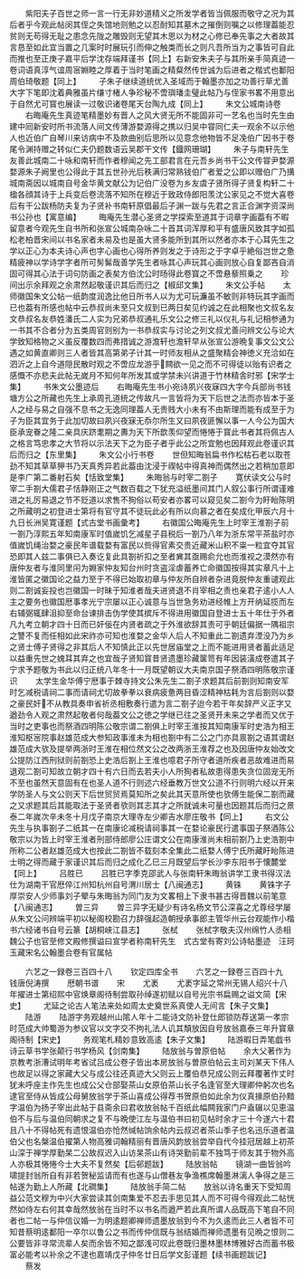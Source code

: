 <!-- { "loadSidebar": true } -->
　　紫阳夫子百世之师一言一行无非妙道精义之所发学者皆当佩服而敬守之况为其后者乎今观此帖闵其侄之失馆地则勉之以忍耐知其墓木之摧倒则嘱之以修理葢能忍贫则无苟得无耻之患念先陇之雕毁则无望其木思以为材之心修已奉先事之大者故其言恳至如此宜当置之几案时时展玩引而伸之触类而长之则凡吾所当为之事皆可自此而推也至正庚子嘉平后学沈存端拜谨书【同上】右新安朱夫子与其所亲手简真迹一卷词语真淳气谊周宻婣睦之厚着于当时笔画之精粲然传世诚为后进者之楷式也鄱阳周伯琦敬题【同上】
　　子朱子继续道统优入圣域而于翰墨亦加之功善行草尤善大字下笔即沈着典雅虽片缣寸楮人争珍秘不啻璵璠圭璧此帖乃与侄家书畧不用意出于自然尤可寳也展读一过敬识诸卷尾天台陶九成【同上】
　　朱文公城南诗卷
　　右晦庵先生真迹笔精墨妙有晋人之风大贤无所不能固非可一艺名也当时先生由建中囘新安时所书流落人间文传薄游婺源得之携以归吴中甞同仁夫一观余不以示他人也近伯广自琴川来访病中不及款曲别后思所以见意念他物皆不足凂伯广因书于卷尾令渊持赠之转似仁夫仍题数语云吴郡干文传【鐡网珊瑚】
　　朱子与南轩先生友善此城南二十咏和南轩而作者穆闻之先工部君言在元吾乡尚书干公文传甞尹婺源婺源朱子阙里也公得此于其五世孙光后秩满归常熟钱伯广者爱之公即以赠伯广乃搆城南斋因以城南自号金华黄文献公为记伯广没卷为乡友虞子贤所得子贤复构轩二十楹各顔其诗于上兵变后卷流落不知所在穆近于致政侍郎阳羡沈公家见之不觉大喜卷后有干公跋杨防夫复为子贤补书南轩原倡最后子渊一跋与先君之言正合渊字资深尚书公孙也【寓意编】
　　晦庵先生潜心圣贤之学探索至道其于词章字画葢有不暇留意者今观先生自书所和张宣公城南杂咏二十首其词浑厚和平有盛唐风致其字如孤松老柏晋宋间以书名家者未易及也是虽大贤多能所到其所以然者亦本于心耳先生之学以正心为本夫诗心声也字心画也心得所养则发之于诗形之于字卓乎絶俗岂世之惫精疲神以学诗学字者所可髣髴哉善学先生者咏其心声玩其心画则放心自复鄙吝自消固可得其心法于词句防画之表矣方伯沈公时旸得此卷寳之不啻悬藜照乗之
　　珍间出示余拜观之余肃然起敬谨识其后而归之【椒邱文集】
　　朱文公手帖
　　太师徽国朱文公帖一纸韵度润逸比他日所书人以为尤可玩濂虽不敏则非特玩其字画而已也葢有所感也帖中云恭叔尚未至只文叔到已两日矣见约诚之在此相聚也文叔名友文恭叔名友恭姓潘氏二人实为兄弟恭叔通礼乐文公之修三礼以仪礼与礼记相参通为一书其不合者分为五类周官则别为一书恭叔实与讨论之列文叔尤善问辨文公与论大学致知格物之义虽反覆数四而弗措诚之游澹轩也澹轩早从张宣公游晩复事文公文公遇之如黄直卿则三人者皆其高第弟子计其一时师友相从之盛聚精会神徳义充洽如在泗沂之上自今道隠民散时观之不啻应龙游乎闗欲一见之而不可得徒以贻有识者之感慨不亦悲夫此帖无嵗月不知何年所发其或学禁未兴讲道于竹林精舎时邪【宋学士集】
　　书朱文公墨迹后
　　右晦庵先生书小宛诗夙兴夜寐四大字今兵部尚书钱塘方公之所藏也先生上承周孔道统之传故凡一言皆将为天下后世之法而亦皆本于圣人之经与易之自强不息书之无逸同理葢人无贵贱大小未有不由斯理而能有成至于为子为臣其宜务于此加切故曰夙兴夜寐无忝尔所生又曰夙夜匪懈以事一人今公为国大臣承宠眷之隆二亲具庆跻耄期之夀为天下所歆羡仰望而惓惓于寳此书者其将佩古人之格言笃忠孝之大节将以示法天下之为臣子者乎此公之所宜勉也因拜观此卷谨识其后而归之【东里集】
　　朱文公小行书卷
　　世但知晦翁扁书作松枯石老以取苍劲不知其草草狎书乃天真秀异若此葢由沈浸于禊帖中得真神而偶然出之若稍加意即是李广第二番射石矣【恬致堂集】
　　朱晦翁与时宰二劄子
　　寛伏读文公与时宰二手劄大儒君子恬静刚正之气数百载之下犹充溢纸墨间其门人叙公事行所谓谨难进之礼厉易退之节不贬道以求售不狥俗以苟安者亦畧可以窥见矣二劄今为盱眙陈明之所藏明之初登进士第将有官守其不徒玩此必有所以向慕之者在矣成化甲辰六月十九日长洲吴寛谨题【式古堂书画彚考】
　　右徽国公晦庵先生上时宰王淮劄子前一劄乃淳熙五年知南康军时值嵗饥乞减星子县税后一劄乃八年为浙东常平茶盐时亦值嵗饥绳治婺之豪民年谱载婺有富民以赀得官素交贵近藏米山积不粜一粒宜夺其官恐即其人兹二事俱已入奏讫复此具劄祈扣之至者兾其亟赐俞允也而淮视之漠然亦有唐仲友者与淮同里闬为婣家仲友知台州时贪盗淫虐蓄养亡命徽国按得其实章凡十上淮皆匿之徽国论之益力至于不得已始取初章与仲友所自辨者杂进竟脱仲友重谴观此则二劄诚妄投也岂徽国一时昧于知淮者哉夫进贤退不肖宰相之责也亲君子逺小人人主之要务也徽国厯事孝光宁宗屡以正心诚意与当世急务劝进经帷上方开纳延揽而左右辅弼辄肆沮抑至命台谏排击伪学使其摈斥不得进用徽国自登进士五十年仕于外者凡九考立朝才四十日而已奸佞在内贤者疏之于外淮欲辞其责可乎朝廷偏据一隅祖宗之讐不复而任相如此宋祚亦可知也淮婺之金华人后人不知重此二劄遗弃湮没乃为乡之贤士傅子贤得之非其后人不知慎此正以先世居庙堂之上而不能进用贤者蓄此适足以益重先世之媿耳其弃之也宜哉子贤知寳昔贤遗墨珍藏箧笥有年因装潢成卷遣其子宁求予题敬为书此以归正统八年冬十一月既望朝议大夫南京国子祭酒四明陈敬宗谨识
　　太学生金华傅宁厯事于棘寺持文公朱先生二劄子求题其后前劄则知南安军时乞减税请祠二事而请祠尤切故拳拳以衰病疲惫两目昏涩精神枯耗为言后劄则以婺之豪民奸不从教具奏申省祈丞相敷奏行遣为言二劄子迨今若干年矣辞严义正字又遒劲令人观之肃然起敬者何哉葢文公之徳之学继已往之圣贤开未来之学者而又优于当时之吏事也而祭酒四明陈公敬宗谓二劄俱上时宰王淮按其知南康军时史浩为相王淮知枢宻院事赵雄范成大参知政事淮未为相也劄中有二公之门亦具禀劄之语其谓赵雄范成大欤及提举两浙时王淮在相位然文公之改两浙王淮荐之也及因唐仲友始改文公提防江西刑狱则前劄恐上史浩后劄上王淮也噫君子所守者道所疾者恶故难进而易退观二劄可知故立朝才四十有六日而去若夫小人所狥者私故患得患失贪位固宠无所不至也虽然天意固有在也圣人道不行则述六经垂教万世文公道不行则明六经以开来学防圣人与文公则天下后世贸贸焉莫知所之矣此其天意所使也欤傅生能保二劄而藏之又求题其后其能取法于圣贤者欤则其志其才之所就诚未可量也因题其后而归之景泰二年嵗次辛未冬十月戊子南京大理寺左少卿吉水廖庄敬书【同上】
　　右文公先生与执事劄子二纸其一在南康论减税请祠事其一在婺论豪民行遣事国子祭酒陈公敬宗以为皆上时宰王淮者刑部侍郎廖公庄谓文公在南康淮尚未相前劄乃上史浩劄中所称二公者赵雄范成大也按此二劄皆不载刻本全集此二纸婺人傅宁氏所藏盱眙陈进士明之得而藏于家谨识其后而归之成化乙巳三月既望后学长沙李东阳书于懐麓堂【同上】
　　吕胜已
　　吕胜已字季克邵武人与张南轩朱晦翁讲学工隶书得汉法仕为湖南干官厯倅江州知杭州自号渭川居士【八闽通志】
　　黄铢
　　黄铢字子厚崇安人少师事刘子翚与朱晦翁为同门友为文畧相上下隶书甚古得晋魏以前笔意【八闽通志】
　　曽三异
　　曽三异字无疑少有诗名杨文节公深喜之尤尊经学屡从朱文公问辨端平初以秘阁校勘召力辞强起造朝授承事郎主管华州云台观能作小楷书六经诸书自号云篆【胡桐峡江县志】
　　张栻
　　张栻字敬夫汉州绵竹人丞相魏公子也官至修文殿修撰谥曰宣学者称南轩先生　式古堂有寄刘公诗帖墨迹　汪珂玉藏宋名公翰墨合卷有官属帖















　　六艺之一録卷三百四十八
　　钦定四库全书
　　六艺之一録卷三百四十九　　钱唐倪涛撰
　　厯朝书谱
　　宋
　　尤袤
　　尤袤字延之常州无锡人绍兴十八年擢进士第绍熙中官焕章阁待制尝取孙绰遂初赋以自号光宗书扁赐之谥文简【宋史】
　　尤延之论古人笔法来处如周太史奠世系真使人无间言【朱子文集】
　　陆游
　　陆游字务观越州山隂人年十二能诗文防补登仕郎锁防荐送第一孝宗时范成大帅蜀游为参议官以文字交不拘礼法人讥其頽放因自号放翁嘉泰三年升寳章阁待制【宋史】
　　务观笔札精妙意致高逺【朱子文集】
　　陆游暇日弄笔戯书诗云草书学张颠行书学杨风【剑南集】
　　陆放翁与曽原伯帖
　　余大父著作为京教考浙漕试明年考省试吕成公卷子皆出本房放翁与曽原伯帖云主司刘某天下伟人也故足以得之家藏大父与成公往还真迹大父则云上覆伯恭兄成公则云拜覆著作丈时犹未呼座主作先生也成公父仓部娶茶山女原伯茶山长子名逢官至大理卿仲躬次也名逮官至侍从皆成公母舅放翁学于茶山喜成公得荐书贺原伯如此余为仪真掾原伯孙黯字温伯为扬子宰出此帖于县斋余曰君收放翁帖千百纸此幅闗我家门户盍辍以见恵温伯不与后与温伯同朝求之复不与晩使江左与温伯书曰初见帖时余才三十今遂六十君且八十不得帖死有遗恨温伯亦怆然缄帖饷余帖内云叔迟者茶山季子也名迅乐道者温伯父也名槃温伯擢第人物高雅词翰精丽有晋唐风韵放翁尝举自代今挂冠居越上初茶山深于禅学厚勤杲二公故叔迟入山访杲茶山有诗哭勤前辈不独笃于师友其于物外高人亦极其惓惓今士大夫不复然矣【后邨题跋】
　　陆放翁帖
　　镜湖一曲皆翁吟啸提封翁所自有非若贺秘监请而有也遂与山僧巷友争渔樵席翰墨淋漓人争得之是三帖遂为勤上人所藏【北磵集】
　　陆放翁手简二帖
　　放翁以诗名重天下受知周益公范文穆为中兴大家尝读其剑南集爱不忍去手思见其人而不可得今得观此二帖恍然如侍左右何其幸哉然放翁在当时不以书名而遒严若此真所谓人品既高下笔自不同者也二帖一与仲信议婚一为明逺题卿禅师遗墨放翁到今不为久逺而此三人者皆不可知昔蔡明逺鄱阳一卒尔以鲁公之书而传仲信既与翁结婚而禅师遗墨有见晩之恨则二公要皆非寻常流辈人矣而余皆不知之鄙浅可叹此卷既归墨林墨林博雅好古而蓄书极富必能考以补余之不逮也嘉靖戊子仲冬廿日后学文彭谨题【续书画题跋记】
　　蔡发
